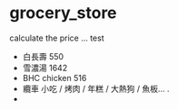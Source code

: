# grocery_store
calculate the price
... test
- 白長壽 550
- 雪濃湯 1642
- BHC chicken 516
- 纜車 小吃 / 烤肉 / 年糕 / 大熱狗 / 魚板... . 
- 
